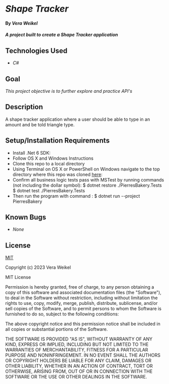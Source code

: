 # _Shape Tracker_

#### By _Vera Weikel_

#### _A project built to create a Shape Tracker application_

## Technologies Used

- _C#_

## Goal

_This project objective is to further explore and practice API's_

## Description

A shape tracker application where a user should be able to type in an amount and be told triangle type.

## Setup/Installation Requirements

- Install .Net 6 SDK:
- Follow OS X and Windows Instructions
- Clone this repo to a local directory
- Using Terminal on OS X or PowerShell on Windows navigate to the top directory where this repo was cloned [here](https://github.com/QuietEvolver/pierresbakery.solution-2023.git):
- Confirm all business logic tests pass with MSTest by running commands (not including the dollar symbol):
$ dotnet restore ./PierresBakery.Tests
$ dotnet test ./PierresBakery.Tests
- Then run the program with command :
$ dotnet run --project PierresBakery

## Known Bugs

- _None_

## License

[MIT](https://choosealicense.com/licenses/mit/)

Copyright (c) 2023 Vera Weikel

MIT License

Permission is hereby granted, free of charge, to any person obtaining a copy
of this software and associated documentation files (the "Software"), to deal
in the Software without restriction, including without limitation the rights
to use, copy, modify, merge, publish, distribute, sublicense, and/or sell
copies of the Software, and to permit persons to whom the Software is
furnished to do so, subject to the following conditions:

The above copyright notice and this permission notice shall be included in all
copies or substantial portions of the Software.

THE SOFTWARE IS PROVIDED "AS IS", WITHOUT WARRANTY OF ANY KIND, EXPRESS OR
IMPLIED, INCLUDING BUT NOT LIMITED TO THE WARRANTIES OF MERCHANTABILITY,
FITNESS FOR A PARTICULAR PURPOSE AND NONINFRINGEMENT. IN NO EVENT SHALL THE
AUTHORS OR COPYRIGHT HOLDERS BE LIABLE FOR ANY CLAIM, DAMAGES OR OTHER
LIABILITY, WHETHER IN AN ACTION OF CONTRACT, TORT OR OTHERWISE, ARISING FROM,
OUT OF OR IN CONNECTION WITH THE SOFTWARE OR THE USE OR OTHER DEALINGS IN THE
SOFTWARE.